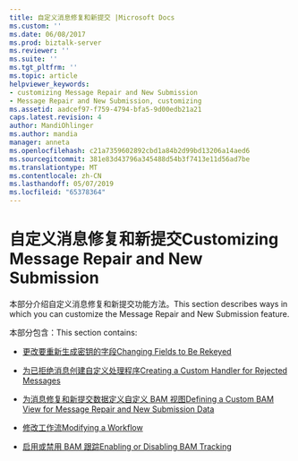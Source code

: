 ```yaml
---
title: 自定义消息修复和新提交 |Microsoft Docs
ms.custom: ''
ms.date: 06/08/2017
ms.prod: biztalk-server
ms.reviewer: ''
ms.suite: ''
ms.tgt_pltfrm: ''
ms.topic: article
helpviewer_keywords:
- customizing Message Repair and New Submission
- Message Repair and New Submission, customizing
ms.assetid: aadcef97-f759-4794-bfa5-9d00edb21a21
caps.latest.revision: 4
author: MandiOhlinger
ms.author: mandia
manager: anneta
ms.openlocfilehash: c21a7359602892cbd1a84b2d99bd13206a14aed6
ms.sourcegitcommit: 381e83d43796a345488d54b3f7413e11d56ad7be
ms.translationtype: MT
ms.contentlocale: zh-CN
ms.lasthandoff: 05/07/2019
ms.locfileid: "65378364"
---
```

# <a name="customizing-message-repair-and-new-submission"></a><span data-ttu-id="8b75a-102">自定义消息修复和新提交</span><span class="sxs-lookup"><span data-stu-id="8b75a-102">Customizing Message Repair and New Submission</span></span>
<span data-ttu-id="8b75a-103">本部分介绍自定义消息修复和新提交功能方法。</span><span class="sxs-lookup"><span data-stu-id="8b75a-103">This section describes ways in which you can customize the Message Repair and New Submission feature.</span></span>  
  
 <span data-ttu-id="8b75a-104">本部分包含：</span><span class="sxs-lookup"><span data-stu-id="8b75a-104">This section contains:</span></span>  
  
-   [<span data-ttu-id="8b75a-105">更改要重新生成密钥的字段</span><span class="sxs-lookup"><span data-stu-id="8b75a-105">Changing Fields to Be Rekeyed</span></span>](../../adapters-and-accelerators/accelerator-swift/changing-fields-to-be-rekeyed.md)  
  
-   [<span data-ttu-id="8b75a-106">为已拒绝消息创建自定义处理程序</span><span class="sxs-lookup"><span data-stu-id="8b75a-106">Creating a Custom Handler for Rejected Messages</span></span>](../../adapters-and-accelerators/accelerator-swift/creating-a-custom-handler-for-rejected-messages.md)  
  
-   [<span data-ttu-id="8b75a-107">为消息修复和新提交数据定义自定义 BAM 视图</span><span class="sxs-lookup"><span data-stu-id="8b75a-107">Defining a Custom BAM View for Message Repair and New Submission Data</span></span>](../../adapters-and-accelerators/accelerator-swift/defining-a-custom-bam-view-for-message-repair-and-new-submission-data.md)  
  
-   [<span data-ttu-id="8b75a-108">修改工作流</span><span class="sxs-lookup"><span data-stu-id="8b75a-108">Modifying a Workflow</span></span>](../../adapters-and-accelerators/accelerator-swift/modifying-a-workflow.md)  
  
-   [<span data-ttu-id="8b75a-109">启用或禁用 BAM 跟踪</span><span class="sxs-lookup"><span data-stu-id="8b75a-109">Enabling or Disabling BAM Tracking</span></span>](../../adapters-and-accelerators/accelerator-swift/enabling-or-disabling-bam-tracking.md)